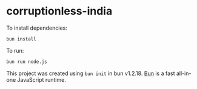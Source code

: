 # corruptionless-india

To install dependencies:

```bash
bun install
```

To run:

```bash
bun run node.js
```

This project was created using `bun init` in bun v1.2.18. [Bun](https://bun.sh) is a fast all-in-one JavaScript runtime.
